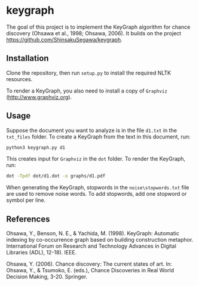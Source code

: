 # keygraph

The goal of this project is to implement the KeyGraph algorithm for chance discovery (Ohsawa et al., 1998; Ohsawa, 2006). It builds on the project https://github.com/ShinsakuSegawa/keygraph.

## Installation

Clone the repository, then run `setup.py` to install the required NLTK resources.

To render a KeyGraph, you also need to install a copy of  `Graphviz` (http://www.graphviz.org).

## Usage

Suppose the document you want to analyze is in the file `d1.txt` in the `txt_files` folder. To create a KeyGraph from the text in this document, run:

```bash
python3 keygraph.py d1
```

This creates input for `Graphviz` in the `dot` folder. To render the KeyGraph, run:

```bash
dot -Tpdf dot/d1.dot -o graphs/d1.pdf
```

When generating the KeyGraph, stopwords in the `noise\stopwords.txt` file are used to remove noise words. To add stopwords, add one stopword or symbol per line.

## References

Ohsawa, Y., Benson, N. E., & Yachida, M. (1998). KeyGraph: Automatic indexing by co-occurrence graph based on building construction metaphor. International Forum on Research and Technology Advances in Digital Libraries (ADL), 12-18). IEEE.

Ohsawa, Y. (2006). Chance discovery: The current states of art. In: Ohsawa, Y., & Tsumoko, E. (eds.), Chance Discoveries in Real World Decision Making, 3-20. Springer.